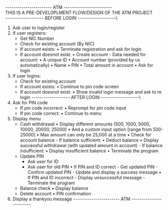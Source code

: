 ----------------------- ATM ------------------------\
THIS IS A PRE-DEVELOPLMENT FLOW/DESIGN OF THE ATM PROJECT\
------------------- BEFORE LOGIN -------------------\
1. Ask user to login/register
2. If user registers:
    - Get NIC Number
    - Check for existing account (By NIC)
    - If account exists:
        • Terminate registration and ask for login
    - If account doesnot exist:
        • Create account
            - Data needed for account:
                • A unique ID
                • Account number (provided by us automatically)
                • Name
                • PIN
                • Total amount in account
        • Ask for login
3. If user logins:
    - Check for existing account
    - If account exists:
        • Continue to pin code screen
    - If account doesnot exist:
        • Show invalid login message and ask to re login
------------------- AFTER LOGIN -------------------\
4. Ask for PIN code
    - If pin code incorrect:
        • Reprompt for pin code input
    - If pin code correct:
        • Continue to menu
5. Display menu
    - Cash withdrawal
        • Display different amounts (500, 1000, 5000, 10000, 20000, 25000)
        • And a custom input option [range from 500-25000]
        • Max amount can only be 25,000 at a time
        • Check for account balance
            - If balance sufficient:
                • Deduct balance
                • Display successful withdrawal (with updated amount in account)
            - If balance insufficient:
                • Display insufficient balance
                • Terminate the program
    - Update PIN
        - Ask user for ID
        - Ask user for old PIN
            • If PIN and ID correct
                - Get updated PIN
                - Confirm updated PIN
                - Update and display a success message
            • If PIN and ID incorrect
                - Display unsuccessful message
                - Terminate the program
    - Balance check
        • Display balance
    - Delete account
        • PIN confirmation
6. Display a thankyou message
----------------------- ATM ------------------------
